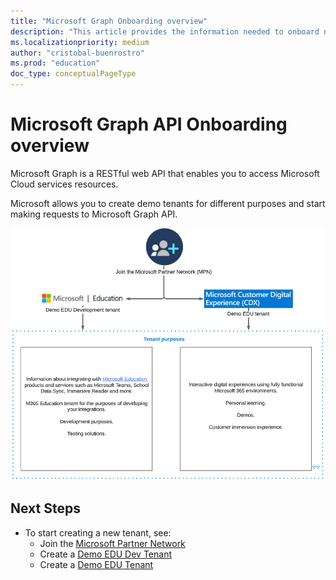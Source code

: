 ```yaml
---
title: "Microsoft Graph Onboarding overview"
description: "This article provides the information needed to onboard new developers and partners into the MPN, create tenants and use microsoft graph API."
ms.localizationpriority: medium
author: "cristobal-buenrostro"
ms.prod: "education"
doc_type: conceptualPageType
---
```


# Microsoft Graph API Onboarding overview

Microsoft Graph is a RESTful web API that enables you to access Microsoft Cloud services resources.

Microsoft allows you to create demo tenants for different purposes and start making requests to Microsoft Graph API.

![Administrator consent dialog.](./images/msgraph-onboarding/msgraph-tenants.png)

## Next Steps

- To start creating a new tenant, see:
  - Join the [Microsoft Partner Network](/graph/msgraph-onboarding-mpn)
  - Create a [Demo EDU Dev Tenant](/graph/msgraph-onboarding-devtenant)
  - Create a [Demo EDU Tenant](/graph/msgraph-onboarding-edutenant)

